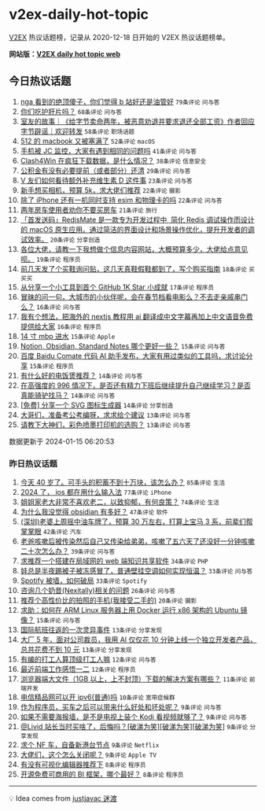 # v2ex-daily-hot-topic

[V2EX](https://www.v2ex.com/) 热议话题榜，记录从 2020-12-18 日开始的 V2EX 热议话题榜单。

**网站版：[V2EX daily hot topic web](https://boojack.github.io/v2ex-daily-hot-topic-web/)**

## 今日热议话题

<!-- TODAY BEGIN -->

1. [nga 看到的绝顶傻子，你们觉得 b 站好还是油管好](https://www.v2ex.com/t/1008647) `79条评论` `问与答`
1. [你们吃护肝片吗？](https://www.v2ex.com/t/1008643) `68条评论` `问与答`
1. [室友的故事｜《给字节卖命两年，被恶意劝退并要求退还全部工资》作者回应字节辟谣｜欢迎转发](https://www.v2ex.com/t/1008705) `58条评论` `职场话题`
1. [512 的 macbook 又被塞满了](https://www.v2ex.com/t/1008638) `52条评论` `macOS`
1. [手机被 JC 监控，大家有遇到相同的问题吗](https://www.v2ex.com/t/1008703) `41条评论` `问与答`
1. [Clash4Win 在疯狂下载数据，是什么情况？](https://www.v2ex.com/t/1008642) `38条评论` `信息安全`
1. [公积金有没有必要提前（或者部分）还清](https://www.v2ex.com/t/1008665) `29条评论` `问与答`
1. [V 友们如何看待额外补充维生素 D 这件事](https://www.v2ex.com/t/1008736) `23条评论` `问与答`
1. [新手想买相机，预算 5k，求大佬们推荐](https://www.v2ex.com/t/1008653) `22条评论` `摄影`
1. [除了 iPhone 还有一机同时支持 esim 和物理卡的吗](https://www.v2ex.com/t/1008639) `22条评论` `问与答`
1. [两年房车使用者劝你不要买房车](https://www.v2ex.com/t/1008666) `21条评论` `旅行`
1. [「首发送码」RedisMate 是一款专为开发过程中, 简化 Redis 调试操作而设计的 macOS 原生应用。通过简洁的界面设计和场景操作优化，提升开发者的调试效率。](https://www.v2ex.com/t/1008682) `20条评论` `分享创造`
1. [各位大佬，请教一下我想做个信息内容网站，大概预算多少，大佬给点意见呗。](https://www.v2ex.com/t/1008691) `19条评论` `程序员`
1. [前几天发了个买鞋询问贴，这几天真鞋假鞋都到了，写个购买指南](https://www.v2ex.com/t/1008734) `18条评论` `买买买`
1. [从分享一个小工具到首个 GitHub 1K Star 小成就](https://www.v2ex.com/t/1008644) `17条评论` `程序员`
1. [冒昧的问一句，大城市的小伙伴呢，会在春节档看电影么？不去走亲戚串门么？](https://www.v2ex.com/t/1008698) `16条评论` `问与答`
1. [我有个想法，把海外的 nextjs 教程用 ai 翻译成中文字幕再加上中文语音免费提供给大家](https://www.v2ex.com/t/1008678) `16条评论` `程序员`
1. [14 寸 mbp 进水](https://www.v2ex.com/t/1008728) `15条评论` `Apple`
1. [Notion, Obsidian, Standard Notes 哪个更好一些？](https://www.v2ex.com/t/1008726) `15条评论` `问与答`
1. [百度 Baidu Comate 代码 AI 助手发布，大家有用过类似的工具吗，求讨论分享](https://www.v2ex.com/t/1008719) `15条评论` `程序员`
1. [有什么好的电饭煲推荐？](https://www.v2ex.com/t/1008708) `14条评论` `问与答`
1. [在高强度的 996 情况下，是否还有精力下班后继续提升自己继续学习？是否真能骑驴找马？](https://www.v2ex.com/t/1008693) `14条评论` `问与答`
1. [[免费] 分享一个 SVG 图标生成器](https://www.v2ex.com/t/1008692) `14条评论` `分享创造`
1. [大哥们，准备考公考编呀，求求给个建议](https://www.v2ex.com/t/1008652) `13条评论` `问与答`
1. [请教下大神们，彩色喷墨打印机的选购？](https://www.v2ex.com/t/1008649) `13条评论` `问与答`

数据更新于 2024-01-15 06:20:53

<!-- TODAY END -->

### 昨日热议话题

<!-- YESTERDAY BEGIN -->

1. [今天 40 岁了。可手头的积蓄不到十万块，该怎么办？](https://www.v2ex.com/t/1008491) `85条评论` `生活`
1. [2024 了， ios 都在用什么输入法](https://www.v2ex.com/t/1008490) `77条评论` `iPhone`
1. [姐姐家老大非常不喜欢老二，以致抑郁，有何良策？](https://www.v2ex.com/t/1008515) `74条评论` `生活`
1. [为什么我没觉得 obsidian 有多好？](https://www.v2ex.com/t/1008505) `47条评论` `软件`
1. [(深圳)老婆上周摇中油车牌了，预算 30 万左右，打算上宝马 3 系，前辈们帮掌掌眼](https://www.v2ex.com/t/1008513) `42条评论` `汽车`
1. [老爸咳嗽后被传染然后自己又传染给弟弟，咳嗽了五六天了还没好一分钟咳嗽二十次怎么办？](https://www.v2ex.com/t/1008551) `39条评论` `问与答`
1. [求推荐一个搭建在局域网的 web 端知识共享软件](https://www.v2ex.com/t/1008503) `34条评论` `PHP`
1. [娃总是半夜踢被子被冻感冒了，普通壁挂空调如何实现恒温？](https://www.v2ex.com/t/1008463) `33条评论` `问与答`
1. [Spotify 被墙，如何破局](https://www.v2ex.com/t/1008479) `33条评论` `Spotify`
1. [咨询几个奶昔(Nexitally)相关的问题](https://www.v2ex.com/t/1008465) `26条评论` `问与答`
1. [推荐个高性价比的拍照的手机(我接受二手的)](https://www.v2ex.com/t/1008487) `20条评论` `摄影`
1. [求助：如何在 ARM Linux 服务器上用 Docker 运行 x86 架构的 Ubuntu 镜像？](https://www.v2ex.com/t/1008558) `15条评论` `问与答`
1. [国际航班往返的一次灵异事件](https://www.v2ex.com/t/1008559) `13条评论` `分享发现`
1. [大厂 5 年，面对公司裁员，我用 AI 仅仅花 10 分钟上线一个独立开发者产品，总共花费不到 10 元](https://www.v2ex.com/t/1008557) `13条评论` `分享发现`
1. [有编的打工人算顶级打工人嘛](https://www.v2ex.com/t/1008588) `12条评论` `问与答`
1. [最近前端工作感悟一二](https://www.v2ex.com/t/1008520) `12条评论` `程序员`
1. [浏览器端大文件（1GB 以上，上不封顶）下载的解决方案有哪些？](https://www.v2ex.com/t/1008531) `11条评论` `前端开发`
1. [电信精品网可以开 ipv6(普通)吗](https://www.v2ex.com/t/1008484) `10条评论` `宽带症候群`
1. [作为程序员，买车之后可以带来什么好处和坏处呢？](https://www.v2ex.com/t/1008592) `9条评论` `问与答`
1. [如果不需要海报墙，是不是电视上装个 Kodi 看视频就够了？](https://www.v2ex.com/t/1008579) `9条评论` `问与答`
1. [@Livid 站长当时买啥了，后悔吗？[破涕为笑][破涕为笑][破涕为笑]](https://www.v2ex.com/t/1008545) `9条评论` `分享发现`
1. [求个 NF 车，自备新港台节点](https://www.v2ex.com/t/1008502) `9条评论` `Netflix`
1. [大佬们，这个怎么关闭呢？](https://www.v2ex.com/t/1008474) `9条评论` `Apple TV`
1. [有没有可视化编辑器推荐下](https://www.v2ex.com/t/1008589) `8条评论` `程序员`
1. [开源免费可商用的 BI 框架，哪个最好？](https://www.v2ex.com/t/1008584) `8条评论` `程序员`

<!-- YESTERDAY END -->

---

💡 Idea comes from [justjavac 迷渡](https://github.com/justjavac/)
